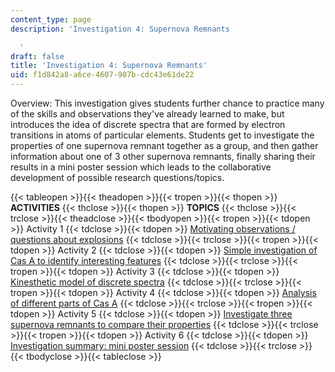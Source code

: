 ```yaml
---
content_type: page
description: 'Investigation 4: Supernova Remnants

  '
draft: false
title: 'Investigation 4: Supernova Remnants'
uid: f1d842a8-a6ce-4607-907b-cdc43e61de22
---
```

Overview: This investigation gives students further chance to practice many of the skills and observations they've already learned to make, but introduces the idea of discrete spectra that are formed by electron transitions in atoms of particular elements. Students get to investigate the properties of one supernova remnant together as a group, and then gather information about one of 3 other supernova remnants, finally sharing their results in a mini poster session which leads to the collaborative development of possible research questions/topics.

{{< tableopen >}}{{< theadopen >}}{{< tropen >}}{{< thopen >}}
**ACTIVITIES**
{{< thclose >}}{{< thopen >}}
**TOPICS**
{{< thclose >}}{{< trclose >}}{{< theadclose >}}{{< tbodyopen >}}{{< tropen >}}{{< tdopen >}}
Activity 1
{{< tdclose >}}{{< tdopen >}}
[Motivating observations / questions about explosions](https://draft.ocw.mit.edu/courses/res-hs-001-res-hs-001-chandra-astrophysics-institute/pages/investigation-4-supernova-remnants-activity-1/)
{{< tdclose >}}{{< trclose >}}{{< tropen >}}{{< tdopen >}}
Activity 2
{{< tdclose >}}{{< tdopen >}}
[Simple investigation of Cas A to identify interesting features](https://draft.ocw.mit.edu/courses/res-hs-001-res-hs-001-chandra-astrophysics-institute/pages/investigation-4-supernova-remnants-activity-2/)
{{< tdclose >}}{{< trclose >}}{{< tropen >}}{{< tdopen >}}
Activity 3
{{< tdclose >}}{{< tdopen >}}
[Kinesthetic model of discrete spectra](https://draft.ocw.mit.edu/courses/res-hs-001-res-hs-001-chandra-astrophysics-institute/pages/investigation-4-supernova-remnants-activity-3/)
{{< tdclose >}}{{< trclose >}}{{< tropen >}}{{< tdopen >}}
Activity 4
{{< tdclose >}}{{< tdopen >}}
[Analysis of different parts of Cas A](https://draft.ocw.mit.edu/courses/res-hs-001-res-hs-001-chandra-astrophysics-institute/pages/investigation-4-supernova-remnants-activity-4/)
{{< tdclose >}}{{< trclose >}}{{< tropen >}}{{< tdopen >}}
Activity 5
{{< tdclose >}}{{< tdopen >}}
[Investigate three supernova remnants to compare their properties](https://draft.ocw.mit.edu/courses/res-hs-001-res-hs-001-chandra-astrophysics-institute/pages/investigation-4-supernova-remnants-activity-5/)
{{< tdclose >}}{{< trclose >}}{{< tropen >}}{{< tdopen >}}
Activity 6
{{< tdclose >}}{{< tdopen >}}
[Investigation summary: mini poster session](https://draft.ocw.mit.edu/courses/res-hs-001-res-hs-001-chandra-astrophysics-institute/pages/investigation-4-supernova-remnants-activity-6/)
{{< tdclose >}}{{< trclose >}}{{< tbodyclose >}}{{< tableclose >}}